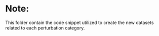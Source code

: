 # Note:
This folder contain the code snippet utilized to create the new datasets related to each perturbation category.  

